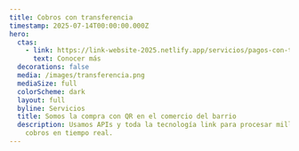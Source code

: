 ```yaml
---
title: Cobros con transferencia
timestamp: 2025-07-14T00:00:00.000Z
hero:
  ctas:
    - link: https://link-website-2025.netlify.app/servicios/pagos-con-transferencia
      text: Conocer más
  decorations: false
  media: /images/transferencia.png
  mediaSize: full
  colorScheme: dark
  layout: full
  byline: Servicios
  title: Somos la compra con QR en el comercio del barrio
  description: Usamos APIs y toda la tecnología link para procesar millones de
    cobros en tiempo real.
---
```

